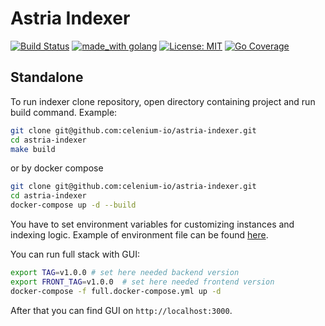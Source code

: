 # Astria Indexer
[![Build Status](https://github.com/celenium-io/astria-indexer/workflows/Build/badge.svg)](https://github.com/celenium-io/astria-indexer/actions?query=branch%main+workflow%3A%22Build%22)
[![made_with golang](https://img.shields.io/badge/made_with-golang-blue.svg)](https://golang.org/)
[![License: MIT](https://img.shields.io/badge/License-MIT-yellow.svg)](https://opensource.org/licenses/MIT)
[![Go Coverage](https://github.com/celenium-io/astria-indexer/wiki/coverage.svg)](https://raw.githack.com/wiki/celenium-io/astria-indexer/coverage.html)

## Standalone

To run indexer clone repository, open directory containing project and run build command. Example:

```bash
git clone git@github.com:celenium-io/astria-indexer.git
cd astria-indexer
make build
```

or by docker compose


```bash
git clone git@github.com:celenium-io/astria-indexer.git
cd astria-indexer
docker-compose up -d --build
```

You have to set environment variables for customizing instances and indexing logic. Example of environment file can be found [here](.env.example).

You can run full stack with GUI:

```bash
export TAG=v1.0.0 # set here needed backend version
export FRONT_TAG=v1.0.0  # set here needed frontend version
docker-compose -f full.docker-compose.yml up -d 
```

After that you can find GUI on `http://localhost:3000`.